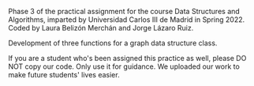 Phase 3 of the practical assignment for the course Data Structures and Algorithms, imparted by Universidad Carlos III de Madrid in Spring 2022. Coded by Laura Belizón Merchán and Jorge Lázaro Ruiz.

Development of three functions for a graph data structure class.

If you are a student who's been assigned this practice as well, please DO NOT copy our code. Only use it for guidance. We uploaded our work to make future students' lives easier.
